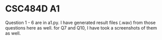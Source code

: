 # CSC484D A1

Question 1 - 6 are in a1.py.
I have generated result files (.wav) from those questions here as well.
for Q7 and Q10, I have took a screenshots of them as well.